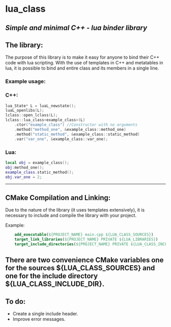 # lua_class
## *Simple and minimal C++ - lua binder library*

## The library:
The purpose of this library is to make it easy for anyone to bind their C++ code with lua scripting. With the use of templates in C++ and metatables in lua, it is possible to bind and entire class and its members in a single line.


### Example usage:
### C++:
```C++
lua_State* L = luaL_newstate();
luaL_openlibs(L);
lclass::open_lclass(L);
lclass::lua_class<example_class>(L)
    .ctor("example_class") //Constructor with no arguments
    .method("method_one", &example_class::method_one)
    .method("static_method", &example_class::static_method)
    .var("var_one", &example_class::var_one);
```
### Lua:
```lua
local obj = example_class();
obj:method_one();
example_class.static_method();
obj.var_one = 2;
```

---

## CMake Compilation and Linking:
Due to the nature of the library (it uses templates extensively), it is necessary to include and compile the library with your project.

Example:

```Cmake
    add_executable(${PROJECT_NAME} main.cpp ${LUA_CLASS_SOURCES})
    target_link_libraries(${PROJECT_NAME} PRIVATE ${LUA_LIBRARIES})
    target_include_directories(${PROJECT_NAME} PRIVATE ${LUA_CLASS_INCLUDE_DIR} ${LUA_INCLUDE_DIR})
```

There are two convenience CMake variables one for the sources ${LUA_CLASS_SOURCES} and one for the include directory ${LUA_CLASS_INCLUDE_DIR}.
---

## To do:
- Create a single include header.
- Improve error messages.
